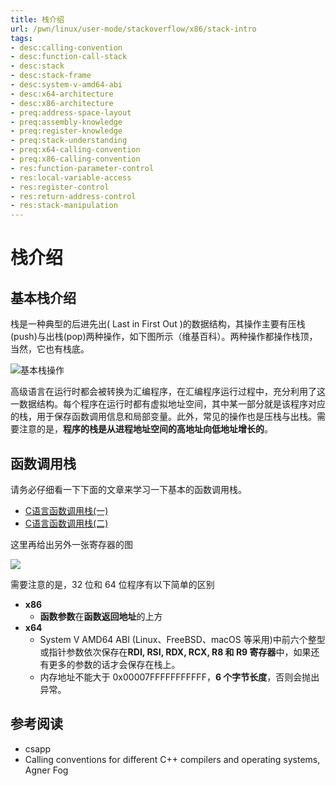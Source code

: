 ```yaml
---
title: 栈介绍
url: /pwn/linux/user-mode/stackoverflow/x86/stack-intro
tags:
- desc:calling-convention
- desc:function-call-stack
- desc:stack
- desc:stack-frame
- desc:system-v-amd64-abi
- desc:x64-architecture
- desc:x86-architecture
- preq:address-space-layout
- preq:assembly-knowledge
- preq:register-knowledge
- preq:stack-understanding
- preq:x64-calling-convention
- preq:x86-calling-convention
- res:function-parameter-control
- res:local-variable-access
- res:register-control
- res:return-address-control
- res:stack-manipulation
---
```

# 栈介绍

## 基本栈介绍

栈是一种典型的后进先出( Last in First Out )的数据结构，其操作主要有压栈(push)与出栈(pop)两种操作，如下图所示（维基百科）。两种操作都操作栈顶，当然，它也有栈底。

![基本栈操作](./figure/Data_stack.png)

高级语言在运行时都会被转换为汇编程序，在汇编程序运行过程中，充分利用了这一数据结构。每个程序在运行时都有虚拟地址空间，其中某一部分就是该程序对应的栈，用于保存函数调用信息和局部变量。此外，常见的操作也是压栈与出栈。需要注意的是，**程序的栈是从进程地址空间的高地址向低地址增长的**。

## 函数调用栈

请务必仔细看一下下面的文章来学习一下基本的函数调用栈。

- [C语言函数调用栈(一)](http://www.cnblogs.com/clover-toeic/p/3755401.html)
- [C语言函数调用栈(二)](http://www.cnblogs.com/clover-toeic/p/3756668.html)

这里再给出另外一张寄存器的图

![](./figure/register.png)

需要注意的是，32 位和 64 位程序有以下简单的区别

- **x86**
    - **函数参数**在**函数返回地址**的上方
- **x64**
    - System V AMD64 ABI (Linux、FreeBSD、macOS 等采用)中前六个整型或指针参数依次保存在**RDI, RSI, RDX, RCX, R8 和 R9 寄存器**中，如果还有更多的参数的话才会保存在栈上。
    - 内存地址不能大于 0x00007FFFFFFFFFFF，**6 个字节长度**，否则会抛出异常。

## 参考阅读

- csapp
- Calling conventions for different C++ compilers and operating systems, Agner Fog
